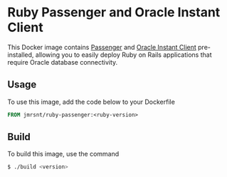 # Ruby Passenger and Oracle Instant Client

This Docker image contains [Passenger](https://www.phusionpassenger.com/) and [Oracle Instant Client](https://www.oracle.com/database/technologies/instant-client.html) pre-installed, allowing you to easily deploy Ruby on Rails applications that require Oracle database connectivity.

## Usage

To use this image, add the code below to your Dockerfile

```Dockerfile
FROM jmrsnt/ruby-passenger:<ruby-version>
```

## Build

To build this image, use the command

```bash
$ ./build <version>
```